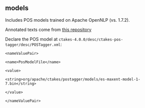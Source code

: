 ## models
Includes POS models trained on Apache OpenNLP (vs. 1.7.2).

Annotated texts come from [this repository](https://github.com/utcompling/OpenNLP-Models/tree/master/lang/es/pos/data/pos-es)

Declare the POS model at `ctakes-4.0.0/desc/ctakes-pos-tagger/desc/POSTagger.xml`:

`<nameValuePair>`

`<name>PosModelFile</name>`

`<value>`

`<string>org/apache/ctakes/postagger/models/es-maxent-model-1-7.bin</string>`

`</value>`

`</nameValuePair>`
